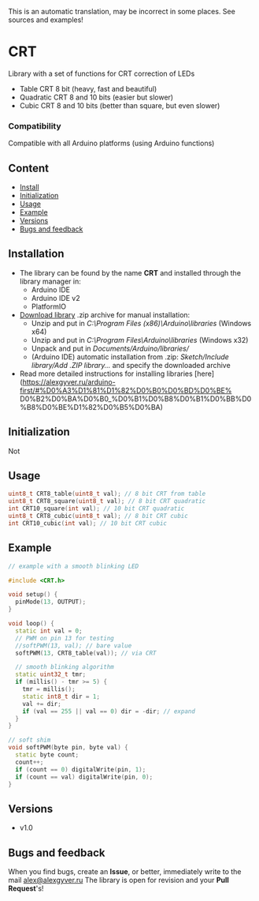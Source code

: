 This is an automatic translation, may be incorrect in some places. See sources and examples!

# CRT
Library with a set of functions for CRT correction of LEDs
- Table CRT 8 bit (heavy, fast and beautiful)
- Quadratic CRT 8 and 10 bits (easier but slower)
- Cubic CRT 8 and 10 bits (better than square, but even slower)

### Compatibility
Compatible with all Arduino platforms (using Arduino functions)

## Content
- [Install](#install)
- [Initialization](#init)
- [Usage](#usage)
- [Example](#example)
- [Versions](#versions)
- [Bugs and feedback](#feedback)

<a id="install"></a>
## Installation
- The library can be found by the name **CRT** and installed through the library manager in:
    - Arduino IDE
    - Arduino IDE v2
    - PlatformIO
- [Download library](https://github.com/GyverLibs/CRT/archive/refs/heads/main.zip) .zip archive for manual installation:
    - Unzip and put in *C:\Program Files (x86)\Arduino\libraries* (Windows x64)
    - Unzip and put in *C:\Program Files\Arduino\libraries* (Windows x32)
    - Unpack and put in *Documents/Arduino/libraries/*
    - (Arduino IDE) automatic installation from .zip: *Sketch/Include library/Add .ZIP library…* and specify the downloaded archive
- Read more detailed instructions for installing libraries [here] (https://alexgyver.ru/arduino-first/#%D0%A3%D1%81%D1%82%D0%B0%D0%BD%D0%BE% D0%B2%D0%BA%D0%B0_%D0%B1%D0%B8%D0%B1%D0%BB%D0%B8%D0%BE%D1%82%D0%B5%D0%BA)

<a id="init"></a>
## Initialization
Not

<a id="usage"></a>
## Usage
```cpp
uint8_t CRT8_table(uint8_t val); // 8 bit CRT from table
uint8_t CRT8_square(uint8_t val); // 8 bit CRT quadratic
int CRT10_square(int val); // 10 bit CRT quadratic
uint8_t CRT8_cubic(uint8_t val); // 8 bit CRT cubic
int CRT10_cubic(int val); // 10 bit CRT cubic
```

<a id="example"></a>
## Example
```cpp
// example with a smooth blinking LED

#include <CRT.h>

void setup() {
  pinMode(13, OUTPUT);
}

void loop() {
  static int val = 0;
  // PWM on pin 13 for testing
  //softPWM(13, val); // bare value
  softPWM(13, CRT8_table(val)); // via CRT

  // smooth blinking algorithm
  static uint32_t tmr;
  if (millis() - tmr >= 5) {
    tmr = millis();
    static int8_t dir = 1;
    val += dir;
    if (val == 255 || val == 0) dir = -dir; // expand
  }
}

// soft shim
void softPWM(byte pin, byte val) {
  static byte count;
  count++;
  if (count == 0) digitalWrite(pin, 1);
  if (count == val) digitalWrite(pin, 0);
}

```

<a id="versions"></a>
## Versions
- v1.0

<a id="feedback"></a>
## Bugs and feedback
When you find bugs, create an **Issue**, or better, immediately write to the mail [alex@alexgyver.ru](mailto:alex@alexgyver.ru)
The library is open for revision and your **Pull Request**'s!